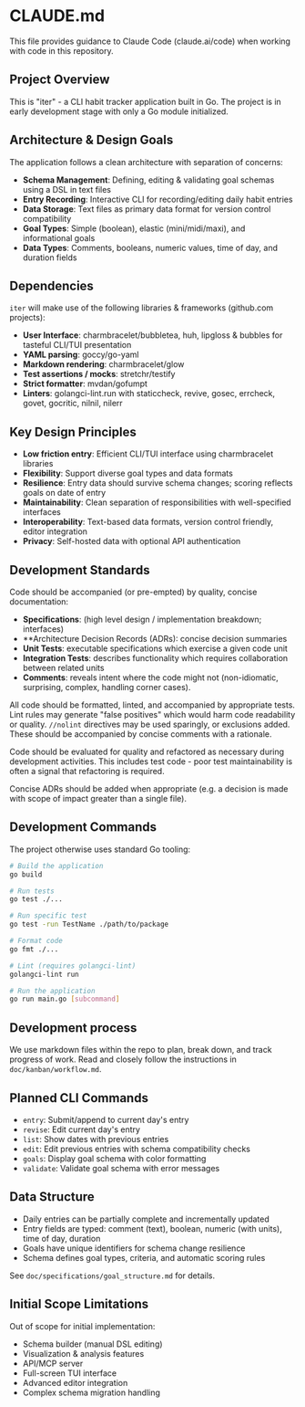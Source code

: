# CLAUDE.md

This file provides guidance to Claude Code (claude.ai/code) when working with code in this repository.

## Project Overview

This is "iter" - a CLI habit tracker application built in Go. The project is in early development stage with only a Go module initialized.

## Architecture & Design Goals

The application follows a clean architecture with separation of concerns:

- **Schema Management**: Defining, editing & validating goal schemas using a DSL in text files
- **Entry Recording**: Interactive CLI for recording/editing daily habit entries  
- **Data Storage**: Text files as primary data format for version control compatibility
- **Goal Types**: Simple (boolean), elastic (mini/midi/maxi), and informational goals
- **Data Types**: Comments, booleans, numeric values, time of day, and duration fields

## Dependencies

`iter` will make use of the following libraries & frameworks (github.com projects):

- **User Interface**: charmbracelet/bubbletea, huh, lipgloss & bubbles for tasteful CLI/TUI presentation
- **YAML parsing**: goccy/go-yaml
- **Markdown rendering**: charmbracelet/glow
- **Test assertions / mocks**: stretchr/testify
- **Strict formatter**: mvdan/gofumpt
- **Linters**: golangci-lint.run with staticcheck, revive, gosec, errcheck, govet, gocritic, nilnil, nilerr

## Key Design Principles

- **Low friction entry**: Efficient CLI/TUI interface using charmbracelet libraries
- **Flexibility**: Support diverse goal types and data formats
- **Resilience**: Entry data should survive schema changes; scoring reflects goals on date of entry
- **Maintainability**: Clean separation of responsibilities with well-specified interfaces
- **Interoperability**: Text-based data formats, version control friendly, editor integration
- **Privacy**: Self-hosted data with optional API authentication

## Development Standards

Code should be accompanied (or pre-empted) by quality, concise documentation: 

- **Specifications**: (high level design / implementation breakdown; interfaces)
- **Architecture Decision Records (ADRs): concise decision summaries
- **Unit Tests**: executable specifications which exercise a given code unit
- **Integration Tests**: describes functionality which requires collaboration between related units
- **Comments**: reveals intent where the code might not (non-idiomatic, surprising, complex, handling corner cases).  

All code should be formatted, linted, and accompanied by appropriate tests. Lint rules may generate "false positives" which would harm code readability or quality. `//nolint` directives may be used sparingly, or exclusions added. These should be accompanied by concise comments with a rationale.

Code should be evaluated for quality and refactored as necessary during development activities. This includes test code - poor test maintainability is often a signal that refactoring is required. 

Concise ADRs should be added when appropriate (e.g. a decision is made with scope of impact greater than a single file).

## Development Commands

The project otherwise uses standard Go tooling:

```bash
# Build the application
go build

# Run tests
go test ./...

# Run specific test
go test -run TestName ./path/to/package

# Format code
go fmt ./...

# Lint (requires golangci-lint)
golangci-lint run

# Run the application
go run main.go [subcommand]
```


## Development process

We use markdown files within the repo to plan, break down, and track progress of work. Read and closely follow the instructions in `doc/kanban/workflow.md`.

## Planned CLI Commands

- `entry`: Submit/append to current day's entry
- `revise`: Edit current day's entry  
- `list`: Show dates with previous entries
- `edit`: Edit previous entries with schema compatibility checks
- `goals`: Display goal schema with color formatting
- `validate`: Validate goal schema with error messages

## Data Structure

- Daily entries can be partially complete and incrementally updated
- Entry fields are typed: comment (text), boolean, numeric (with units), time of day, duration
- Goals have unique identifiers for schema change resilience
- Schema defines goal types, criteria, and automatic scoring rules

See `doc/specifications/goal_structure.md` for details.


## Initial Scope Limitations

Out of scope for initial implementation:
- Schema builder (manual DSL editing)
- Visualization & analysis features
- API/MCP server
- Full-screen TUI interface
- Advanced editor integration
- Complex schema migration handling